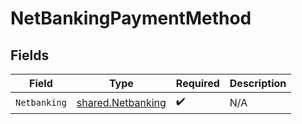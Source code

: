 # NetBankingPaymentMethod


## Fields

| Field                                                  | Type                                                   | Required                                               | Description                                            |
| ------------------------------------------------------ | ------------------------------------------------------ | ------------------------------------------------------ | ------------------------------------------------------ |
| `Netbanking`                                           | [shared.Netbanking](../../models/shared/netbanking.md) | :heavy_check_mark:                                     | N/A                                                    |
